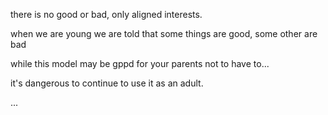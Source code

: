 there is no good or bad, only aligned interests.

when we are young we are told that some things are good, some other are bad

while this model may be gppd for your parents not to have to...

it's dangerous to continue to use it as an adult.

...
